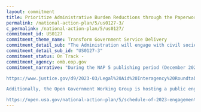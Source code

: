 ```yaml
---
layout: commitment
title: Prioritize Administrative Burden Reductions through the Paperwork Reduction Act
permalink: /national-action-plan/5/us0127-3/
c_permalink: /national-action-plan/5/us0127/
commitment_id: US0127
commitment_theme_name: Transform Government Service Delivery
commitment_detail_sub: "The Administration will engage with civil society to identify high-priority programs to target for administrative burden reduction efforts, including engagement through the U.S. Department of Justice’s Legal Aid Interagency Roundtable, as further outlined in the Equal Justice Under the Law section below."
commitment_detail_sub_id: "US0127-3"
commitment_status: On Track -
commitment_agency: omb.eop.gov 
commitment_narrative: "During the NAP 5 publishing period (December 2022), the Legal Aid Interagency Roundtable convened to discuss strategies and next steps related to burden reduction for the public. The results of that meeting are included in the link below. Examples of progress and initiatives slated for future development are noted throughout the report.

https://www.justice.gov/d9/2023-03/Legal%20Aid%20Interagency%20Roundtable%202022%20Report.pdf

Additionally, the Open Government Working Group is hosting a public engagement session in 2023 where high-priority programs can be identified by civil society stakeholders.

https://open.usa.gov/national-action-plan/5/schedule-of-2023-engagement-sessions/"
---
```


